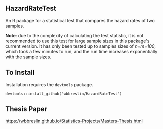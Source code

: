 ## HazardRateTest
An R package for a statistical test that compares the hazard rates of two samples.

**Note**: due to the complexity of calculating the test statistic, it is not recommended to use this test for large sample sizes in this package's current version. It has only been tested up to samples sizes of *n=m=100*, which took a few minutes to run, and the run time increases exponentially with the sample sizes.

## To Install
Installation requires the `devtools` package.

```{r}
devtools::install_github("wbbreslin/HazardRateTest")
```

## Thesis Paper
https://wbbreslin.github.io/Statistics-Projects/Masters-Thesis.html
